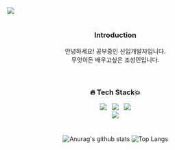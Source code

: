 <!--
**FranzCho/FranzCho** is a ✨ _special_ ✨ repository because its `README.md` (this file) appears on your GitHub profile.
 
Here are some ideas to get you started:
- 🔭 I’m currently working on ...
- 🌱 I’m currently learning ...
- 👯 I’m looking to collaborate on ...
- 🤔 I’m looking for help with ...
- 💬 Ask me about ...
- 📫 How to reach me: ...
-->
<!-- header -->
<img src="https://capsule-render.vercel.app/api?type=slice&color=auto&height=300&section=header&text=Franz%20Cho&fontSize=90" />

#
<div align=center>
<!--소개-->
<h3> Introduction </h3>
안녕하세요! 공부중인 신입개발자입니다.<br>
무엇이든 배우고싶은 조성민입니다.
<br/><br/>

#
<!--기술스택-->
   <h3>🔥 Tech Stack💥</h3>
   <p><img src="https://img.shields.io/badge/HTML5-E34F26?  style=flat&logo=html5&logoColor=white"/>&nbsp;&nbsp;
   <img src="https://img.shields.io/badge/CSS3-1572B6?style=flat&logo=css3&logoColor=white"/>&nbsp;&nbsp;
   <img src="https://img.shields.io/badge/JavaScript-F7DF1E?style=flat&logo=JavaScript&logoColor=white"/> <br>
     <img src="https://img.shields.io/badge/React-61DAFB?style=flat&logo=React&logoColor=white"/>

#
![Anurag's github stats](https://github-readme-stats.vercel.app/api?username=FranzCho&show_icons=true&theme=tokyonight)
![Top Langs](https://github-readme-stats.vercel.app/api/top-langs/?username=FranzCho&layout=compact&theme=tokyonight)
